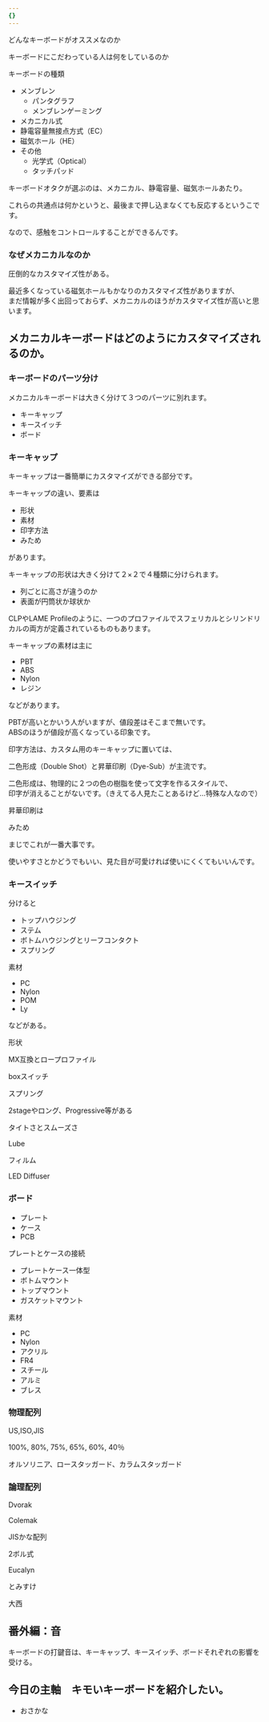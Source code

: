 ```yaml
---
{}
---
```

どんなキーボードがオススメなのか

キーボードにこだわっている人は何をしているのか

  

キーボードの種類

- メンブレン
    - パンタグラフ
    - メンブレンゲーミング
- メカニカル式
- 静電容量無接点方式（EC）
- 磁気ホール（HE）
- その他
    - 光学式（Optical）
    - タッチパッド

  

キーボードオタクが選ぶのは、メカニカル、静電容量、磁気ホールあたり。

これらの共通点は何かというと、最後まで押し込まなくても反応するというこです。

なので、感触をコントロールすることができるんです。

  

  

  

### なぜメカニカルなのか

圧倒的なカスタマイズ性がある。

最近多くなっている磁気ホールもかなりのカスタマイズ性がありますが、  
まだ情報が多く出回っておらず、メカニカルのほうがカスタマイズ性が高いと思います。  

  

## メカニカルキーボードはどのようにカスタマイズされるのか。

  

### キーボードのパーツ分け

メカニカルキーボードは大きく分けて３つのパーツに別れます。

- キーキャップ
- キースイッチ
- ボード

  

### キーキャップ

キーキャップは一番簡単にカスタマイズができる部分です。

キーキャップの違い、要素は

- 形状
- 素材
- 印字方法
- みため

があります。

  

キーキャップの形状は大きく分けて２×２で４種類に分けられます。

- 列ごとに高さが違うのか
- 表面が円筒状か球状か

  

CLPやLAME Profileのように、一つのプロファイルでスフェリカルとシリンドリカルの両方が定義されているものもあります。

  

  

キーキャップの素材は主に

- PBT
- ABS
- Nylon
- レジン

などがあります。

PBTが高いとかいう人がいますが、値段差はそこまで無いです。  
ABSのほうが値段が高くなっている印象です。  

  

印字方法は、カスタム用のキーキャップに置いては、

二色形成（Double Shot）と昇華印刷（Dye-Sub）が主流です。

二色形成は、物理的に２つの色の樹脂を使って文字を作るスタイルで、  
印字が消えることがないです。（きえてる人見たことあるけど…特殊な人なので）  

昇華印刷は

  

みため

まじでこれが一番大事です。

使いやすさとかどうでもいい、見た目が可愛ければ使いにくくてもいいんです。

  

  

### キースイッチ

  

分けると

- トップハウジング
- ステム
- ボトムハウジングとリーフコンタクト
- スプリング

  

  

素材

- PC
- Nylon
- POM
- Ly

などがある。

  

形状

MX互換とロープロファイル

boxスイッチ

  

スプリング

2stageやロング、Progressive等がある

  

タイトさとスムーズさ

  

Lube

  

フィルム

  

LED Diffuser

  

### ボード

  

- プレート
- ケース
- PCB

  

  

プレートとケースの接続

- プレートケース一体型
- ボトムマウント
- トップマウント
- ガスケットマウント

  

素材

- PC
- Nylon
- アクリル
- FR4
- スチール
- アルミ
- ブレス

  

  

### 物理配列

  

US,ISO,JIS

  

100%, 80%, 75%, 65%, 60%, 40％

  

オルソリニア、ロースタッガード、カラムスタッガード

  

  

### 論理配列

  

Dvorak

Colemak

JISかな配列

2ボル式

  

Eucalyn

とみすけ

大西

  

## 番外編：音

キーボードの打鍵音は、キーキャップ、キースイッチ、ボードそれぞれの影響を受ける。

  

  

## 今日の主軸　キモいキーボードを紹介したい。

  

- おさかな